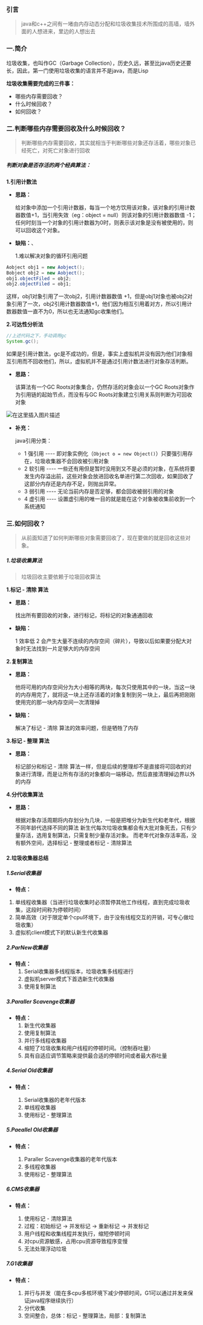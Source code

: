 ### 引言
>java和c++之间有一堵由内存动态分配和垃圾收集技术所围成的高墙，墙外面的人想进来，里边的人想出去

### 一.简介
垃圾收集，也叫作GC（Garbage Collection），历史久远，甚至比java历史还要长，因此，第一门使用垃圾收集的语言并不是java，而是Lisp

**垃圾收集需要完成的三件事：**

* 哪些内存需要回收？
* 什么时候回收？
* 如何回收？

### 二.判断哪些内存需要回收及什么时候回收？
>判断哪些内存需要回收，其实就相当于判断哪些对象还存活着，哪些对象已经死亡，对死亡对象进行回收

##### 判断对象是否存活的两个经典算法：

**1.引用计数法**

- **思路：**
	
	 给对象中添加一个引用计数器，每当一个地方饮用该对象，该对象的引用计数器数值+1，当引用失效（eg：object = null）则该对象的引用计数器数值 -1；任何时刻当一个对象的引用计数器为0时，则表示该对象是没有被使用的，则可以回收这个对象。

- **缺陷：**、

	1.难以解决对象的循环引用问题
```java
Aobject obj1 = new Aobject();
Bobject obj2 = new Aobject();
obj1.objectFiled = obj2;
obj2.objectFiled = obj1;
```
这样，obj1对象引用了一次obj2，引用计数器数值 +1，但是obj1对象也被obj2对象引用了一次，obj2引用计数器数值+1，他们因为相互引用着对方，所以引用计数器数值一直不为0，所以也无法通知gc收集他们。

**2.可达性分析法**

```java
//上述代码之下，手动调用gc
System.gc();
```
如果是引用计数法，gc是不成功的，但是，事实上虚拟机并没有因为他们对象相互引用而不回收他们，所以，虚拟机并不是通过引用计数法进行对象存活判断。

- **思路：**
	
	该算法有一个GC Roots对象集合，仍然存活的对象会以一个GC Roots对象作为引用链的起始节点，而没有与GC Roots对象建立引用关系则判断为可回收对象

![在这里插入图片描述](https://img-blog.csdnimg.cn/20190423011743421.png?x-oss-process=image/watermark,type_ZmFuZ3poZW5naGVpdGk,shadow_10,text_aHR0cHM6Ly9ibG9nLmNzZG4ubmV0L3dlaXhpbl80MTkyMjI4OQ==,size_16,color_FFFFFF,t_70)
	
- **补充：**
	
	java引用分类：
	* 1  强引用 ---- 即对象实例化（`Object o = new Object()`）只要强引用存在，垃圾收集器不会回收被引用对象
	* 2  软引用 ---- 一些还有用但是暂时没用到又不是必须的对象，在系统将要发生内存溢出前，这些对象会放进回收名单进行第二次回收，如果回收了这部分内存还是内存不足，则抛出异常。
	* 3  弱引用 ---- 无论当前内存是否足够，都会回收被弱引用的对象
	* 4 虚引用 ---- 设置虚引用的唯一目的就是能在这个对象被收集前收到一个系统通知

### 三.如何回收？
>从前面知道了如何判断哪些对象需要回收了，现在要做的就是回收这些对象。
##### 1.垃圾收集算法
>垃圾回收主要依赖于垃圾回收算法

**1.标记 - 清除 算法**

- **思路：**

	找出所有要回收的对象，进行标记，将标记的对象通通回收

- **缺陷：**
   
   1  效率低
   2  会产生大量不连续的内存空间（碎片），导致以后如果要分配大对象时无法找到一片足够大的内存空间


**2.复制算法**

- **思路：**

	他将可用的内存空间分为大小相等的两块，每次只使用其中的一块，当这一块的内存用完了，就将这一块上还存活着的对象复制到另一块上，最后再把刚刚使用完的那一块内存空间一次清理掉

- **缺陷：**

	解决了标记 - 清除 算法的效率问题，但是牺牲了内存 

**3.标记 - 整理 算法**

- **思路：**

	标记部分和标记 - 清除 算法一样，但是后续的整理却不是直接将可回收的对象进行清理，而是让所有存活的对象都向一端移动，然后直接清理掉边界以外的内存


**4.分代收集算法**

- **思路：**

	根据对象存活周期将内存划分为几块，一般是把堆分为新生代和老年代，根据不同年龄代选择不同的算法
	新生代每次垃圾收集都会有大批对象死去，只有少量存活，选用复制算法，只需复制少量存活对象。
	而老年代对象存活率高，没有额外空间，选择标记 - 整理或者标记 - 清除算法

#### 2.垃圾收集器总结
##### 1.Serial收集器
- **特点：**
	
1. 单线程收集器（当进行垃圾收集时必须暂停其他工作线程，直到完成垃圾收集，这段时间称为停顿时间）
2. 简单高效（对于限定单个cpu环境下，由于没有线程交互的开销，可专心做垃圾收集）
3. 虚拟机client模式下的默认新生代收集器

##### 2.ParNew收集器
- **特点：**
    1. Serial收集器多线程版本，垃圾收集多线程进行
    2. 虚拟机server模式下首选新生代收集器
    3. 使用复制算法
	

##### 3.Paraller Scavenge收集器
- **特点：**
    1. 新生代收集器
    2. 使用复制算法
    3. 并行多线程收集器
    4. 缩短了垃圾收集和用户线程的停顿时间。（控制吞吐量）
    5. 具有自适应调节策略来提供最合适的停顿时间或者最大吞吐量

##### 4.Serial Old收集器
- **特点：**

    1. Serial收集器的老年代版本
    2. 单线程收集器
    3. 使用标记 - 整理算法

##### 5.Paeallel Old收集器
- **特点：**

    1. Paraller Scavenge收集器的老年代版本
    2. 多线程收集器
    3. 使用标记 - 整理算法

##### 6.CMS收集器
- **特点：**

    1. 使用标记 - 清除算法
    2. 过程：初始标记 -> 并发标记 -> 重新标记 -> 并发标记
    3. 用户线程和收集线程并发执行，缩短停顿时间
    4. 对cpu资源敏感，占用cpu资源导致程序变慢
    5. 无法处理浮动垃圾


##### 7.G1收集器
- **特点：**

    1. 并行与并发（能在多cpu多核环境下减少停顿时间，G1可以通过并发来保证java程序继续执行）
    2. 分代收集
    3. 空间整合，总体：标记 - 整理算法，局部：复制算法



